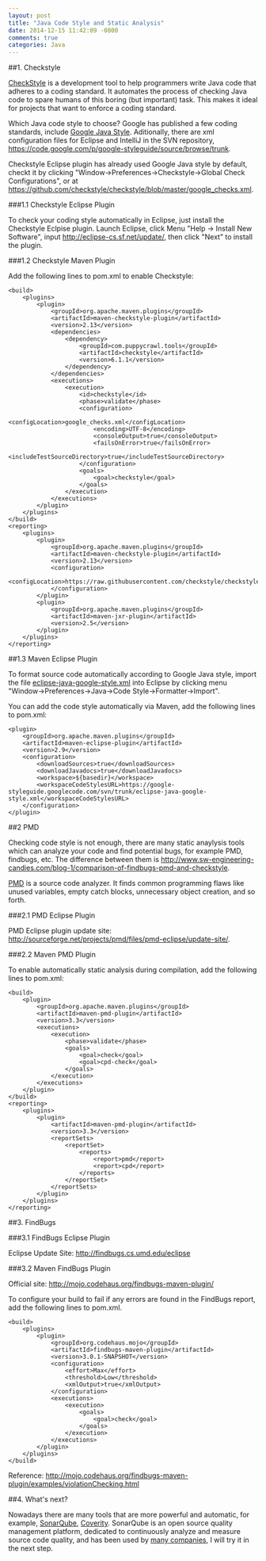 ```yaml
---
layout: post
title: "Java Code Style and Static Analysis"
date: 2014-12-15 11:42:09 -0800
comments: true
categories: Java
---
```


##1. Checkstyle

[CheckStyle](http://checkstyle.sourceforge.net/) is a development tool to help programmers write Java code that adheres to a coding standard. It automates the process of checking Java code to spare humans of this boring (but important) task. This makes it ideal for projects that want to enforce a coding standard.

Which Java code style to choose? Google has published a few coding standards, include [Google Java Style](http://google-styleguide.googlecode.com/svn/trunk/javaguide.html). Aditionally, there are xml configuration files for Eclipse and IntelliJ in the SVN repository, <https://code.google.com/p/google-styleguide/source/browse/trunk>. 

Checkstyle Eclipse plugin has already used Google Java style by default, checkt it by clicking "Window->Preferences->Checkstyle->Global Check Configurations", or at <https://github.com/checkstyle/checkstyle/blob/master/google_checks.xml>.


###1.1 Checkstyle Eclipse Plugin

To check your coding style automatically in Eclipse, just install the Checkstyle Eclpise plugin. Launch Eclipse, click Menu "Help -> Install New Software", input 
<http://eclipse-cs.sf.net/update/>, then click "Next" to install the plugin.

###1.2 Checkstyle Maven Plugin

Add the following lines to pom.xml to enable Checkstyle:
    
    <build>
        <plugins>
            <plugin>
                <groupId>org.apache.maven.plugins</groupId>
                <artifactId>maven-checkstyle-plugin</artifactId>
                <version>2.13</version>
                <dependencies>
                    <dependency>
                        <groupId>com.puppycrawl.tools</groupId>
                        <artifactId>checkstyle</artifactId>
                        <version>6.1.1</version>
                    </dependency>
                </dependencies>
                <executions>
                    <execution>
                        <id>checkstyle</id>
                        <phase>validate</phase>
                        <configuration>
                            <configLocation>google_checks.xml</configLocation>
                            <encoding>UTF-8</encoding>
                            <consoleOutput>true</consoleOutput>
                            <failsOnError>true</failsOnError>
                            <includeTestSourceDirectory>true</includeTestSourceDirectory>
                        </configuration>
                        <goals>
                            <goal>checkstyle</goal>
                        </goals>
                    </execution>
                </executions>
            </plugin>
        </plugins>
    </build>
    <reporting>
        <plugins>
            <plugin>
                <groupId>org.apache.maven.plugins</groupId>
                <artifactId>maven-checkstyle-plugin</artifactId>
                <version>2.13</version>
                <configuration>
                    <configLocation>https://raw.githubusercontent.com/checkstyle/checkstyle/master/google_checks.xml</configLocation>
                </configuration>
            </plugin>
            <plugin>
                <groupId>org.apache.maven.plugins</groupId>
                <artifactId>maven-jxr-plugin</artifactId>
                <version>2.5</version>
            </plugin>
        </plugins>
    </reporting>
    
<!-- more -->


##1.3 Maven Eclipse Plugin

To format source code automatically according to Google Java style, import the file [eclipse-java-google-style.xml]( https://google-styleguide.googlecode.com/svn/trunk/eclipse-java-google-style.xml) into Eclipse by clicking menu "Window->Preferences->Java->Code Style->Formatter->Import".

You can add the code style automatically via Maven, add the following lines to pom.xml:

    <plugin>
        <groupId>org.apache.maven.plugins</groupId>
        <artifactId>maven-eclipse-plugin</artifactId>
        <version>2.9</version>
        <configuration>
            <downloadSources>true</downloadSources>
            <downloadJavadocs>true</downloadJavadocs>
            <workspace>${basedir}</workspace>
            <workspaceCodeStylesURL>https://google-styleguide.googlecode.com/svn/trunk/eclipse-java-google-style.xml</workspaceCodeStylesURL>
        </configuration>
    </plugin>


##2 PMD

Checking code style is not enough, there are many static anaylysis tools which can analyze your code and find potential bugs, for example PMD, findbugs, etc. The difference between them is <http://www.sw-engineering-candies.com/blog-1/comparison-of-findbugs-pmd-and-checkstyle>.

[PMD](http://pmd.sourceforge.net/) is a source code analyzer. It finds common programming flaws like unused variables, empty catch blocks, unnecessary object creation, and so forth.

###2.1 PMD Eclipse Plugin

PMD Eclipse plugin update site: 
<http://sourceforge.net/projects/pmd/files/pmd-eclipse/update-site/>.

###2.2 Maven PMD Plugin

To enable automatically static analysis during compilation, add the following lines to pom.xml:

    <build>
        <plugin>
            <groupId>org.apache.maven.plugins</groupId>
            <artifactId>maven-pmd-plugin</artifactId>
            <version>3.3</version>
            <executions>
                <execution>
                    <phase>validate</phase>
                    <goals>
                        <goal>check</goal>
                        <goal>cpd-check</goal>
                    </goals>
                </execution>
            </executions>
        </plugin>
    </build>
    <reporting>
        <plugins>
            <plugin>
                <artifactId>maven-pmd-plugin</artifactId>
                <version>3.3</version>
                <reportSets>
                    <reportSet>
                        <reports>
                            <report>pmd</report>
                            <report>cpd</report>
                        </reports>
                    </reportSet>
                </reportSets>
            </plugin>
        </plugins>
    </reporting>


##3. FindBugs

###3.1 FindBugs Eclipse Plugin

Eclipse Update Site: <http://findbugs.cs.umd.edu/eclipse>

###3.2 Maven FindBugs Plugin

Official site: <http://mojo.codehaus.org/findbugs-maven-plugin/>

To configure your build to fail if any errors are found in the FindBugs report, add the following lines to pom.xml.
 
    <build>
        <plugins>
            <plugin>
                <groupId>org.codehaus.mojo</groupId>
                <artifactId>findbugs-maven-plugin</artifactId>
                <version>3.0.1-SNAPSHOT</version>
                <configuration>
                    <effort>Max</effort>
                    <threshold>Low</threshold>
                    <xmlOutput>true</xmlOutput>
                </configuration>
                <executions>
                    <execution>
                        <goals>
                            <goal>check</goal>
                        </goals>
                    </execution>
                </executions>
            </plugin>
        </plugins>
    </build>

Reference: <http://mojo.codehaus.org/findbugs-maven-plugin/examples/violationChecking.html>

##4. What's next?

Nowadays there are many tools that are more powerful and automatic, for example, [SonarQube](http://www.sonarqube.org/), [Coverity](http://www.coverity.com/). SonarQube is an open source quality management platform, dedicated to continuously analyze and measure source code quality, and has been used by [many companies](http://zeroturnaround.com/rebellabs/developers-guide-static-code-analysis-findbugs-checkstyle-pmd-coverity-sonarqube/), I will try it in the next step.
